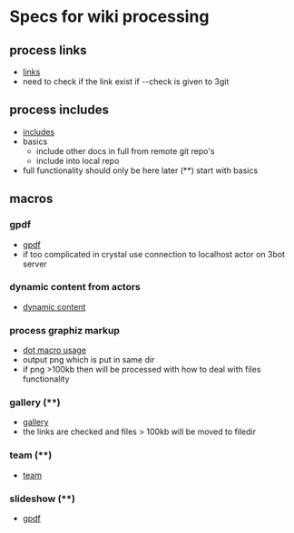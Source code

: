 
# Specs for wiki processing

## process links

- [links](../docs/wiki/links.md)
- need to check if the link exist if --check is given to 3git

## process includes

- [includes](../docs/wiki/macros/include.md)
- basics
    - include other docs in full from remote git repo's
    - include into local repo
- full functionality should only be here later (**) start with basics

## macros

### gpdf 

- [gpdf](../docs/wiki/macros/gpdf.md)
- if too complicated in crystal use connection to localhost actor on 3bot server

### dynamic content from actors

- [dynamic content](../docs/wiki/macros/dynamic_content.md)

### process graphiz markup

- [dot macro usage](../docs/wiki/macros/dot.md)
- output png which is put in same dir
- if png >100kb then will be processed with how to deal with files functionality

### gallery (**)

- [gallery](../docs/wiki/macros/gallery.md)
- the links are checked and files > 100kb will be moved to filedir

### team (**)

- [team](../docs/wiki/macros/team.md)

### slideshow (**)

- [gpdf](../docs/wiki/macros/slideshow.md)

